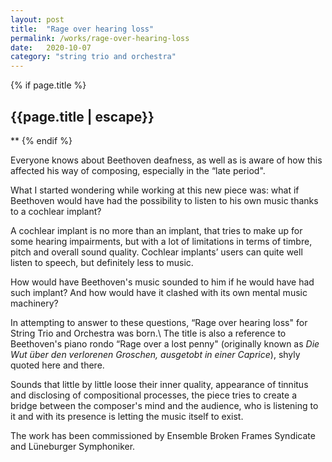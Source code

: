 ```yaml
---
layout: post
title:  "Rage over hearing loss"
permalink: /works/rage-over-hearing-loss
date:   2020-10-07
category: "string trio and orchestra"
---
```

{% if page.title %}
<h2>{{page.title | escape}}</h2>
**
{% endif %}

Everyone knows about Beethoven deafness, as well as is aware of how this affected his way of composing, especially in the “late period".

What I started wondering while working at this new piece was: what if Beethoven would have had the possibility to listen to his own music thanks to a cochlear implant?

A cochlear implant is no more than an implant, that tries to make up for some hearing impairments, but with a lot of limitations in terms of timbre, pitch and overall sound quality. Cochlear implants’ users can quite well listen to speech, but definitely less to music.

How would have Beethoven's music sounded to him if he would have had such implant? And how would have it clashed with its own mental music machinery?

In attempting to answer to these questions, “Rage over hearing loss" for String Trio and Orchestra was born.\\
The title is also a reference to Beethoven's piano rondo “Rage over a lost penny" (originally known as *Die Wut über den verlorenen Groschen, ausgetobt in einer Caprice*), shyly quoted here and there.

Sounds that little by little loose their inner quality, appearance of tinnitus and disclosing of compositional processes, the piece tries to create a bridge between the composer's mind and the audience, who is listening to it and with its presence is letting the music itself to exist.

The work has been commissioned by Ensemble Broken Frames Syndicate and Lüneburger Symphoniker.
